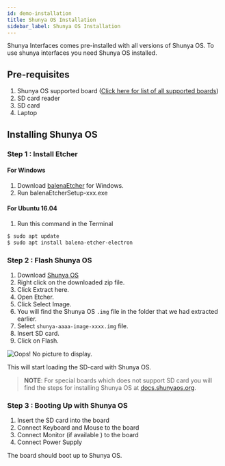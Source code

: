 ```yaml
---
id: demo-installation
title: Shunya OS Installation
sidebar_label: Shunya OS Installation
---
```


Shunya Interfaces comes pre-installed with all versions of Shunya OS.
To use shunya interfaces you need Shunya OS installed.

## Pre-requisites 
1. Shunya OS supported board ([Click here for list of all supported boards](http://shunyaos.org/beta-release/))
2. SD card reader 
3. SD card 
4. Laptop 


## Installing Shunya OS 

### Step 1 : Install Etcher 

#### For Windows
1. Download [balenaEtcher](https://www.balena.io/etcher/) for Windows. 
2. Run balenaEtcherSetup-xxx.exe

#### For Ubuntu 16.04 
1. Run this command in the Terminal 
```bash
$ sudo apt update
$ sudo apt install balena-etcher-electron
```

### Step 2 : Flash Shunya OS  

1. Download [Shunya OS](http://shunyaos.org/beta-release/)
1. Right click on the downloaded zip file.
1. Click Extract here.
1. Open Etcher.
1. Click Select Image.
1. You will find the Shunya OS `.img` file in the folder that we had extracted earlier. 
1. Select `shunya-aaaa-image-xxxx.img` file.
1. Insert SD card.
1. Click on Flash. 

![Oops! No picture to display.](assets/install.gif)

This will start loading the SD-card with Shunya OS.

>**NOTE**: For special boards which does not support SD card you will find the steps for installing Shunya OS at [docs.shunyaos.org](http://docs.shunyaos.org).

### Step 3 :  Booting Up with Shunya OS 
1. Insert the SD card into the board 
2. Connect Keyboard and Mouse to the board 
3. Connect Monitor (if available ) to the board 
4. Connect Power Supply 


The board should boot up to Shunya OS.
